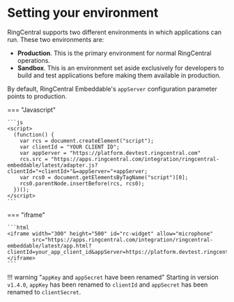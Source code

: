 # Setting your environment

RingCentral supports two different environments in which applications can run. These two environments are:

* **Production**. This is the primary environment for normal RingCentral operations. 
* **Sandbox**. This is an environment set aside exclusively for developers to build and test applications before making them available in production. 

By default, RingCentral Embeddable's `appServer` configuration parameter points to production. 

=== "Javascript"

    ```js
    <script>
      (function() {
        var rcs = document.createElement("script");
        var clientId = "YOUR CLIENT ID";
    	var appServer = "https://platform.devtest.ringcentral.com"
        rcs.src = "https://apps.ringcentral.com/integration/ringcentral-embeddable/latest/adapter.js?clientId="+clientId+"&=appServer="+appServer;
        var rcs0 = document.getElementsByTagName("script")[0];
        rcs0.parentNode.insertBefore(rcs, rcs0);
      })();
    </script>
    ```

=== "iframe"

    ```html
    <iframe width="300" height="500" id="rc-widget" allow="microphone"
            src="https://apps.ringcentral.com/integration/ringcentral-embeddable/latest/app.html?clientId=your_app_client_id&appServer=https://platform.devtest.ringcentral.com">
    </iframe>
    ```

!!! warning "`appKey` and `appSecret` have been renamed"
    Starting in version `v1.4.0`, `appKey` has been renamed to `clientId` and `appSecret` has been renamed to `clientSecret`.
